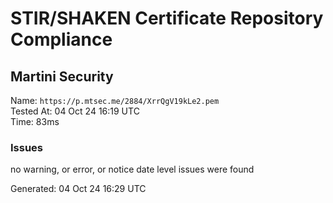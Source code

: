 # STIR/SHAKEN Certificate Repository Compliance

## Martini Security

Name: `https://p.mtsec.me/2884/XrrQgV19kLe2.pem`\
Tested At: 04 Oct 24 16:19 UTC\
Time: 83ms

### Issues

no warning, or error, or notice date level issues were found

Generated: 04 Oct 24 16:29 UTC